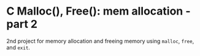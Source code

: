 # C Malloc(), Free(): mem allocation - part 2

2nd project for memory allocation and freeing memory using `malloc`, `free`, and `exit`.
